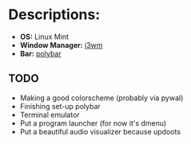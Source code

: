 # **Descriptions:** 
- **OS:** Linux Mint
- **Window Manager:** [i3wm](https://i3wm.org/)
- **Bar:** [polybar](https://github.com/polybar/polybar)


## **TODO** 
- Making a good colorscheme (probably via pywal)
- Finishing set-up polybar
- Terminal emulator
- Put a program launcher (for now it's dmenu)
- Put a beautiful audio visualizer because updoots
